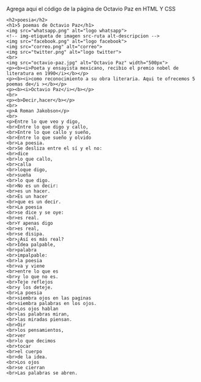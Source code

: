 Agrega aqui el código de la página de Octavio Paz en HTML Y CSS

    <h2>poesia</h2>
    <h1>5 poemas de Octavio Paz</h1>
    <img src="whatsapp.png" alt="logo whatsapp"> 
    <!-- img-etiqueta de imagen src-ruta alt-descripcion -->
    <img src="facebook.png" alt="logo facebook">
    <img src="correo.png" alt="correo">
    <img src="twitter.png" alt="logo twitter">
    <br>
    <img src="octavio-paz.jpg" alt="Octavio Paz" width="500px">
    <p><b><i>Poeta y ensayista mexicano, recibio el premio nobel de literatura en 1990</i></b></p>
    <p><b><i>como reconocimiento a su obra literaria. Aqui te ofrecemos 5 poemas de</i ></b></p>
    <p><b><i>Octavio Paz</i></b></p>
    <br>
    <p><b>Decir,hacer</b></p>
    <br>
    <p>A Roman Jakobson</p>
    <br>
    <p>Entre lo que veo y digo,
    <br>Entre lo que digo y callo,
    <br>Entre lo que callo y sueño,
    <br>Entre lo que sueño y olvido
    <br>La poesia.
    <br>Se desliza entre el sí y el no:
    <br>dice
    <br>lo que callo,
    <br>calla
    <br>loque digo,
    <br>sueña
    <br>lo que digo.
    <br>No es un decir:
    <br>es un hacer.
    <br>Es un hacer
    <br>que es un decir.
    <br>La poesia
    <br>se dice y se oye:
    <br>es real.
    <br>Y apenas digo
    <br>es real,
    <br>se disipa.
    <br>¿Así es más real?
    <br>Idea palpable,
    <br>palabra
    <br>impalpable:
    <br>la poesia
    <br>va y viene
    <br>entre lo que es
    <br>y lo que no es.
    <br>Teje reflejos
    <br>y los deteje.
    <br>La poesia
    <br>siembra ojos en las paginas
    <br>siembra palabras en los ojos.
    <br>Los ojos hablan
    <br>las palabras miran,
    <br>las miradas piensan.
    <br>Oir
    <br>los pensamientos,
    <br>ver
    <br>lo que decimos
    <br>tocar
    <br>el cuerpo
    <br>de la idea.
    <br>Los ojos
    <br>se cierran
    <br>Las palabras se abren.
